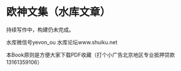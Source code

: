 # 欧神文集（水库文章）

持续写作中，构建仍未完成。

水库微信号yevon\_ou 水库论坛www.shuiku.net

本Book原则是方便大家下载PDF收藏（打个小广告北京地区专业抵押贷款13161359106）



